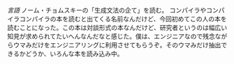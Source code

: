*言語* ノーム・チョムスキーの「生成文法の企て」を読む。
コンパイラやコンパイラコンパイラの本を読むと出てくる名前なんだけど、今回初めてこの人の本を読むことになった。この本は対談形式の本なんだけど、研究者というのは幅広い知見が求められてたいへんなんだなと感じた。僕は、エンジニアなので残念ながらウマみだけをエンジニアリングに利用させてもらうぞ。そのウマみだけ抽出できるかどうか、いろんな本を読み込み中。
